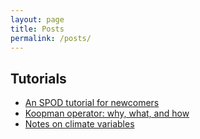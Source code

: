 ```yaml
---
layout: page
title: Posts
permalink: /posts/
---
```

## Tutorials
- [An SPOD tutorial for newcomers](spod)
- [Koopman operator: why, what, and how](koopman)
- [Notes on climate variables](climate_variables)
